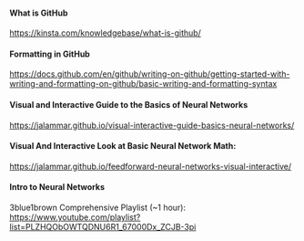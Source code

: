 #### What is GitHub
https://kinsta.com/knowledgebase/what-is-github/

#### Formatting in GitHub
https://docs.github.com/en/github/writing-on-github/getting-started-with-writing-and-formatting-on-github/basic-writing-and-formatting-syntax

#### Visual and Interactive Guide to the Basics of Neural Networks
https://jalammar.github.io/visual-interactive-guide-basics-neural-networks/

#### Visual And Interactive Look at Basic Neural Network Math: 
https://jalammar.github.io/feedforward-neural-networks-visual-interactive/

#### Intro to Neural Networks
3blue1brown Comprehensive Playlist (~1 hour): https://www.youtube.com/playlist?list=PLZHQObOWTQDNU6R1_67000Dx_ZCJB-3pi

